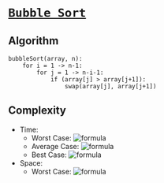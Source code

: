 # [`Bubble Sort`](BubbleSort.cpp)

## Algorithm
```
bubbleSort(array, n):
    for i = 1 -> n-1:
        for j = 1 -> n-i-1:
            if (array[j] > array[j+1]):
                swap(array[j], array[j+1])
```

## Complexity
- Time:
    - Worst Case: ![formula](https://render.githubusercontent.com/render/math?math=O(n^2))
    - Average Case: ![formula](https://render.githubusercontent.com/render/math?math=\Theta(n^2))
    - Best Case: ![formula](https://render.githubusercontent.com/render/math?math=\Omega(n))
- Space:
    - Worst Case: ![formula](https://render.githubusercontent.com/render/math?math=O(1))
